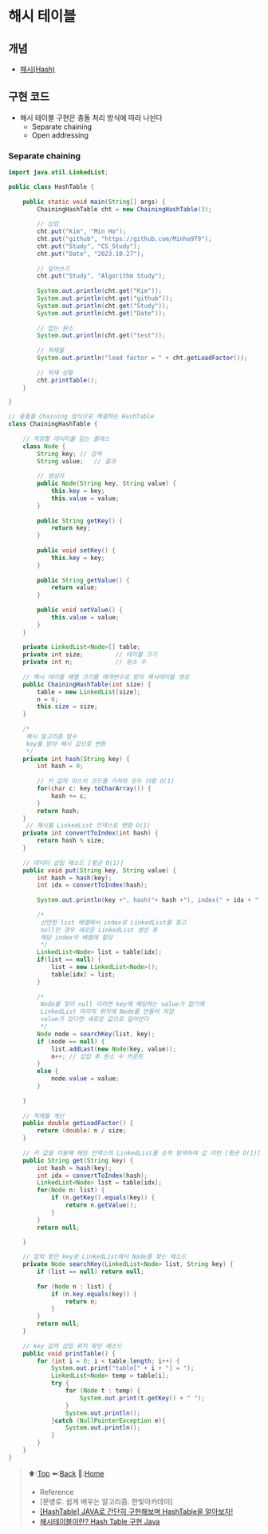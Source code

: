 # 해시 테이블
## 개념
- [해시(Hash)](<https://github.com/Minho979/CS_Study/blob/main/contents/Data%20Structure/Hash.md>)

## 구현 코드
- 해시 테이블 구현은 충돌 처리 방식에 따라 나뉜다
  - Separate chaining
  - Open addressing 

### Separate chaining
``` java
import java.util.LinkedList;

public class HashTable {
	
	public static void main(String[] args) {
		ChainingHashTable cht = new ChainingHashTable(3);
		
		// 삽입 
		cht.put("Kim", "Min Ho");
		cht.put("github", "https://github.com/Minho979");
		cht.put("Study", "CS_Study");
		cht.put("Date", "2023.10.27");
		
		// 덮어쓰기 
		cht.put("Study", "Algorithm Study");
		
		System.out.println(cht.get("Kim"));
		System.out.println(cht.get("github"));
		System.out.println(cht.get("Study"));
		System.out.println(cht.get("Date"));
		
		// 없는 원소 
		System.out.println(cht.get("test"));
		
		// 적재율 
		System.out.println("load factor = " + cht.getLoadFactor());
		
		// 적재 상황 
		cht.printTable();
	}

}

// 충돌을 Chaining 방식으로 해결하는 HashTable
class ChainingHashTable {
	
	// 저장할 데이터를 담는 클래스 
	class Node {
		String key;	// 검색 
		String value;	// 결과 
		
		// 생성자 
		public Node(String key, String value) {
			this.key = key;
			this.value = value;
		}
		
		public String getKey() {
			return key;
		}
		
		public void setKey() {
			this.key = key;
		}
		
		public String getValue() {
			return value;
		}
		
		public void setValue() {
			this.value = value;
		}
	}
	
	private LinkedList<Node>[] table;
	private int size;		  // 테이블 크기 
	private int n;			  // 원소 수 
	
	// 해시 테이블 배열 크기를 매개변수로 받아 해시테이블 생성 
	public ChainingHashTable(int size) {
		table = new LinkedList[size];
		n = 0;
		this.size = size;
	}
	
	/*
	 해시 알고리즘 함수
	 key를 받아 해시 값으로 변환 
	 */
	private int hash(String key) {
		int hash = 0;
		
		// 키 값의 아스키 코드를 가져와 모두 더함 O(1)
		for(char c: key.toCharArray()) {
			hash += c;
		}
		return hash;
	}
	 // 해시를 LinkedList 인덱스로 변환 O(1)
	private int convertToIndex(int hash) {
		return hash % size;
	}
	
	// 데이터 삽입 메소드 [평균 O(1)]
	public void put(String key, String value) {
		int hash = hash(key);
		int idx = convertToIndex(hash);
		
		System.out.println(key +", hash("+ hash +"), index(" + idx + ")");
		
		/*
		 선언한 list 배열에서 index로 LinkedList를 찾고
		 null인 경우 새로운 LinkedList 생성 후 
		 해당 index의 배열에 할당  
		 */
		LinkedList<Node> list = table[idx];
		if(list == null) {
			list = new LinkedList<Node>();
			table[idx] = list;
		}
		
		/*
		 Node를 찾아 null 이라면 key에 해당하는 value가 없기에 
		 LinkedList 마지막 위치에 Node를 만들어 저장 
		 value가 있다면 새로운 값으로 덮어쓴다 
		 */
		Node node = searchKey(list, key);
		if (node == null) {
			list.addLast(new Node(key, value));
			n++; // 삽입 후 원소 수 카운트 
		}
		else {
			node.value = value;
		}
				
	}
	
	// 적재율 계산 
	public double getLoadFactor() {
		return (double) n / size;
	}
	
	// 키 값을 이용해 해당 인덱스의 LinkedList를 순차 탐색하여 값 리턴 [평균 O(1)]
	public String get(String key) {
		int hash = hash(key);
		int idx = convertToIndex(hash);
		LinkedList<Node> list = table[idx];
		for(Node n: list) {
			if (n.getKey().equals(key)) {
				return n.getValue();
			}
		}
		return null;

	}
	
	// 입력 받은 key로 LinkedList에서 Node를 찾는 메소드 
	private Node searchKey(LinkedList<Node> list, String key) {
		if (list == null) return null;
		
		for (Node n : list) {
			if (n.key.equals(key)) {
				return n;
			}
		}
		return null;
	}
	
	// key 값의 삽입 위치 확인 메소드 
	public void printTable() {
		for (int i = 0; i < table.length; i++) {
			System.out.print("table[" + i + "] = ");
			LinkedList<Node> temp = table[i];
			try {
				for (Node t : temp) {
					System.out.print(t.getKey() + " ");
				}
				System.out.println();				
			}catch (NullPointerException e){
				System.out.println();
			}
		}
	}
}

```

> ⬆️:[Top](#해시-테이블)
> ⬅️:[Back](https://github.com/Minho979/CS_Study/blob/main/README.md#%EF%B8%8F-Algorithm)
> 💁:[Home](https://github.com/Minho979/CS_Study/blob/main/README.md)
> - Reference
> - [문병로. 쉽게 배우는 알고리즘. 한빛아카데미]
> - [[HashTable] JAVA로 간단히 구현해보며 HashTable을 알아보자!](https://gracelove91.tistory.com/99)
> - [해시테이블이란? Hash Table 구현 Java](https://beccacatcheserrors.tistory.com/37)
